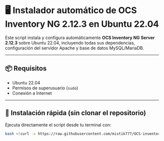 # 🖥️ Instalador automático de OCS Inventory NG 2.12.3 en Ubuntu 22.04

Este script instala y configura automáticamente **OCS Inventory NG Server 2.12.3** sobre Ubuntu 22.04, incluyendo todas sus dependencias, configuración del servidor Apache y base de datos MySQL/MariaDB.

---

## 📦 Requisitos

- Ubuntu 22.04
- Permisos de superusuario (`sudo`)
- Conexión a Internet

---

## 🚀 Instalación rápida (sin clonar el repositorio)

Ejecuta directamente el script desde tu terminal con:

```bash
bash <(curl -s https://raw.githubusercontent.com/mistik777/OCS-inventory/main/instalar-OCS-inventory.sh)
